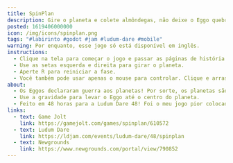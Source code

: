 ```yaml
---
title: SpinPlan
description: Gire o planeta e colete almôndegas, não deixe o Eggo quebrar!
posted: 1619406000000
icon: /img/icons/spinplan.png
tags: "#labirinto #godot #jam #ludum-dare #mobile"
warning: Por enquanto, esse jogo só está disponível em inglês.
instructions:
  - Clique na tela para começar o jogo e passar as páginas de história.
  - Use as setas esquerda e direita para girar o planeta.
  - Aperte R para reiniciar a fase.
  - Você também pode usar apenas o mouse para controlar. Clique e arraste uma das setas nas bordas da tela para girar o planeta, e clique duas vezes no meio da tela para reiniciar.
about:
  - Os Eggos declararam guerra aos planetas! Por sorte, os planetas são do bem, e decidem ajudar os Eggos a conseguir o que querem.
  - Use a gravidade para levar o Eggo até o centro do planeta.
  - Feito em 48 horas para a Ludum Dare 48! Foi o meu jogo pior colocado. :d O pessoal não gostou da física.
links:
  - text: Game Jolt
    link: https://gamejolt.com/games/spinplan/610572
  - text: Ludum Dare
    link: https://ldjam.com/events/ludum-dare/48/spinplan
  - text: Newgrounds
    link: https://www.newgrounds.com/portal/view/790852
---
```

<itch url="https://b-cdn.gamejolt.net/data/games/9/72/610572/files/6087ed1d0885f/index.html"></itch>